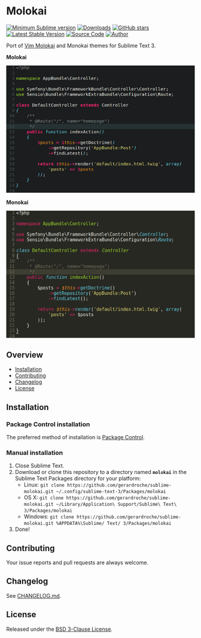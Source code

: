 # Molokai

[![Minimum Sublime version](https://img.shields.io/badge/sublime-%3E%3D%203.0-brightgreen.svg?style=flat-square)](https://sublimetext.com) [![Downloads](https://img.shields.io/packagecontrol/dt/molokai.svg?style=flat-square)](https://packagecontrol.io/packages/molokai) [![GitHub stars](https://img.shields.io/github/stars/gerardroche/sublime-molokai.svg?style=flat-square)](https://github.com/gerardroche/sublime-molokai/stargazers) [![Latest Stable Version](https://img.shields.io/github/tag/gerardroche/sublime-molokai.svg?style=flat-square&label=release)](https://github.com/gerardroche/sublime-molokai/tags) [![Source Code](https://img.shields.io/badge/source-github-blue.svg?style=flat-square)](https://github.com/gerardroche/sublime-molokai) [![Author](https://img.shields.io/badge/author-gerardroche-blue.svg?style=flat-square)](https://twitter.com/gerardroche)

Port of [Vim Molokai](https://github.com/tomasr/molokai) and Monokai themes for Sublime Text 3.

**Molokai**

![Screenshot](screenshot-molokai.png)

**Monokai**

![Screenshot](screenshot-monokai.png)

## Overview

* [Installation](#installation)
* [Contributing](#contributing)
* [Changelog](#changelog)
* [License](#license)

## Installation

### Package Control installation

The preferred method of installation is [Package Control](https://packagecontrol.io/browse/authors/gerardroche).

### Manual installation

1. Close Sublime Text.
2. Download or clone this repository to a directory named **`molokai`** in the Sublime Text Packages directory for your platform:
    * Linux: `git clone https://github.com/gerardroche/sublime-molokai.git ~/.config/sublime-text-3/Packages/molokai`
    * OS X: `git clone https://github.com/gerardroche/sublime-molokai.git ~/Library/Application\ Support/Sublime\ Text\ 3/Packages/molokai`
    * Windows: `git clone https://github.com/gerardroche/sublime-molokai.git %APPDATA%\Sublime/ Text/ 3/Packages/molokai`
3. Done!

## Contributing

Your issue reports and pull requests are always welcome.

## Changelog

See [CHANGELOG.md](CHANGELOG.md).

## License

Released under the [BSD 3-Clause License](LICENSE).
